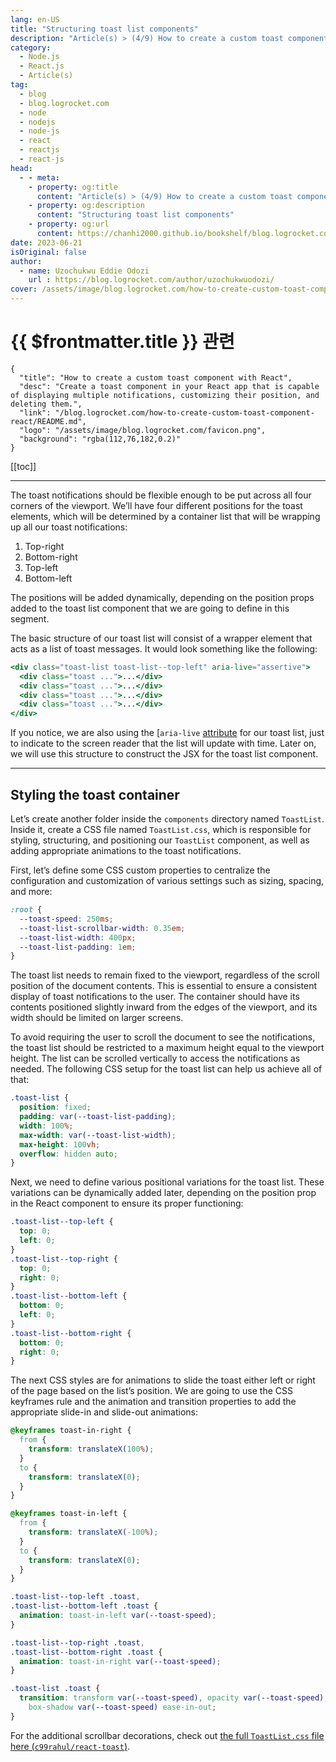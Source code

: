 ```yaml
---
lang: en-US
title: "Structuring toast list components"
description: "Article(s) > (4/9) How to create a custom toast component with React" 
category:
  - Node.js
  - React.js
  - Article(s)
tag:
  - blog
  - blog.logrocket.com
  - node
  - nodejs
  - node-js
  - react
  - reactjs
  - react-js
head:
  - - meta:
    - property: og:title
      content: "Article(s) > (4/9) How to create a custom toast component with React"
    - property: og:description
      content: "Structuring toast list components"
    - property: og:url
      content: https://chanhi2000.github.io/bookshelf/blog.logrocket.com/how-to-create-custom-toast-component-react/structuring-toast-list-components.html
date: 2023-06-21
isOriginal: false
author:
  - name: Uzochukwu Eddie Odozi
    url : https://blog.logrocket.com/author/uzochukwuodozi/
cover: /assets/image/blog.logrocket.com/how-to-create-custom-toast-component-react/banner.png
---
```


# {{ $frontmatter.title }} 관련

```component VPCard
{
  "title": "How to create a custom toast component with React",
  "desc": "Create a toast component in your React app that is capable of displaying multiple notifications, customizing their position, and deleting them.",
  "link": "/blog.logrocket.com/how-to-create-custom-toast-component-react/README.md",
  "logo": "/assets/image/blog.logrocket.com/favicon.png",
  "background": "rgba(112,76,182,0.2)"
}
```

[[toc]]

---

<SiteInfo
  name="How to create a custom toast component with React"
  desc="Create a toast component in your React app that is capable of displaying multiple notifications, customizing their position, and deleting them."
  url="https://blog.logrocket.com/how-to-create-custom-toast-component-react#structuring-toast-list-components"
  logo="/assets/image/blog.logrocket.com/favicon.png"
  preview="/assets/image/blog.logrocket.com/how-to-create-custom-toast-component-react/banner.png"/>

The toast notifications should be flexible enough to be put across all four corners of the viewport. We’ll have four different positions for the toast elements, which will be determined by a container list that will be wrapping up all our toast notifications:

1. Top-right
2. Bottom-right
3. Top-left
4. Bottom-left

The positions will be added dynamically, depending on the position props added to the toast list component that we are going to define in this segment.

The basic structure of our toast list will consist of a wrapper element that acts as a list of toast messages. It would look something like the following:

```jsx
<div class="toast-list toast-list--top-left" aria-live="assertive">
  <div class="toast ...">...</div>
  <div class="toast ...">...</div>
  <div class="toast ...">...</div>
  <div class="toast ...">...</div>
</div>
```

If you notice, we are also using the [<VPIcon icon="fa-brands fa-firefox"/>`aria-live` [attribute](https://developer.mozilla.org/en-US/docs/Web/Accessibility/ARIA/ARIA_Live_Regions) for our toast list, just to indicate to the screen reader that the list will update with time. Later on, we will use this structure to construct the JSX for the toast list component.

---

## Styling the toast container

Let’s create another folder inside the `components` directory named `ToastList`. Inside it, create a CSS file named <VPIcon icon="fa-brands fa-css3-alt"/>`ToastList.css`, which is responsible for styling, structuring, and positioning our `ToastList` component, as well as adding appropriate animations to the toast notifications.

First, let’s define some CSS custom properties to centralize the configuration and customization of various settings such as sizing, spacing, and more:

```css
:root {
  --toast-speed: 250ms;
  --toast-list-scrollbar-width: 0.35em;
  --toast-list-width: 400px;
  --toast-list-padding: 1em;
}
```

The toast list needs to remain fixed to the viewport, regardless of the scroll position of the document contents. This is essential to ensure a consistent display of toast notifications to the user. The container should have its contents positioned slightly inward from the edges of the viewport, and its width should be limited on larger screens.

To avoid requiring the user to scroll the document to see the notifications, the toast list should be restricted to a maximum height equal to the viewport height. The list can be scrolled vertically to access the notifications as needed. The following CSS setup for the toast list can help us achieve all of that:

```css
.toast-list {
  position: fixed;
  padding: var(--toast-list-padding);
  width: 100%;
  max-width: var(--toast-list-width);
  max-height: 100vh;
  overflow: hidden auto;
}
```

Next, we need to define various positional variations for the toast list. These variations can be dynamically added later, depending on the position prop in the React component to ensure its proper functioning:

```css :collapsed-lines
.toast-list--top-left {
  top: 0;
  left: 0;
}
.toast-list--top-right {
  top: 0;
  right: 0;
}
.toast-list--bottom-left {
  bottom: 0;
  left: 0;
}
.toast-list--bottom-right {
  bottom: 0;
  right: 0;
}
```

The next CSS styles are for animations to slide the toast either left or right of the page based on the list’s position. We are going to use the CSS keyframes rule and the animation and transition properties to add the appropriate slide-in and slide-out animations:

```css :collapsed-lines
@keyframes toast-in-right {
  from {
    transform: translateX(100%);
  }
  to {
    transform: translateX(0);
  }
}

@keyframes toast-in-left {
  from {
    transform: translateX(-100%);
  }
  to {
    transform: translateX(0);
  }
}

.toast-list--top-left .toast,
.toast-list--bottom-left .toast {
  animation: toast-in-left var(--toast-speed);
}

.toast-list--top-right .toast,
.toast-list--bottom-right .toast {
  animation: toast-in-right var(--toast-speed);
}

.toast-list .toast {
  transition: transform var(--toast-speed), opacity var(--toast-speed),
    box-shadow var(--toast-speed) ease-in-out;
}
```

For the additional scrollbar decorations, check out [the full <VPIcon icon="fa-brands fa-css3-alt"/>`ToastList.css` file here (<VPIcon icon="iconfont icon-github"/>`c99rahul/react-toast`)](https://github.com/c99rahul/react-toast/blob/main/src/components/ToastList/ToastList.css).
